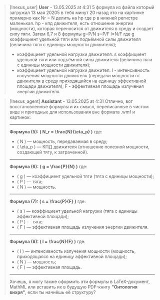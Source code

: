 >[!nexus_user] **User** - 13.05.2025 at 4:31
> 5 формула из файла который загружал 13 мая 20205 в тебя минут 20 назад это на картинке примерно как Nr = N делить на hp где p в нижней регистре маленькая. hp - кпд движителя, есть отношение энергии (мощности), которая переносится от движителя в
>  среду и создает силу тяги. Затем 6,7 и 8 формулы g=P/N s=P/F I=N/F где g коэффициент удельной тяги или подъёмной силы движителя (величина тяги с единицы мощности движителя);
> - коэффициент удельной нагрузки движителя. s коэффициент удельной тяги или подъёмной силы движителя (величина тяги с единицы мощности движителя);
> - коэффициент удельной нагрузки движител. I - интенсивность излучения мощности движителя (передачи мощности от движителя в среду приходящийся на единицу эффективной площади движителя); F - эффективная площадь излучения энергии движителя.
<!-- UID: 7d847e01-f90d-4b9a-af3c-64cf315d1215 -->




>[!nexus_agent] **Assistant** - 13.05.2025 at 4:31
> Отлично, вот восстановленные формулы и их смысл, переписанные в чистом виде и пригодные для использования вне формата .wmf и картинок:
> 
> ---
> 
> **Формула (5):** 
> **\( N_r = \frac{N}{\eta_p} \)** 
> где: 
> - \( N \) — мощность, передаваемая в среду; 
> - \( \eta_p \) — КПД движителя (отношение полезной мощности, создающей тягу, к затраченной).
> 
> ---
> 
> **Формула (6):** 
> **\( g = \frac{P}{N} \)** 
> где: 
> - \( g \) — коэффициент удельной тяги (тяга с единицы мощности); 
> - \( P \) — тяга; 
> - \( N \) — мощность.
> 
> ---
> 
> **Формула (7):** 
> **\( s = \frac{P}{F} \)** 
> где: 
> - \( s \) — коэффициент удельной нагрузки (тяга с единицы эффективной площади); 
> - \( P \) — тяга; 
> - \( F \) — эффективная площадь излучения энергии движителя.
> 
> ---
> 
> **Формула (8):** 
> **\( I = \frac{N}{F} \)** 
> где: 
> - \( I \) — интенсивность излучения мощности (мощность, приходящаяся на единицу эффективной площади); 
> - \( N \) — мощность; 
> - \( F \) — эффективная площадь.
> 
> ---
> 
> Хочешь, я могу также оформить эти формулы в LaTeX-документ, MathML или вставить их в будущую PDF-книгу **"Онтология вихря"**, если ты начнёшь её структуру?
<!-- UID: 41913cb1-2cf1-4898-9c3a-30c5f2d94187 -->